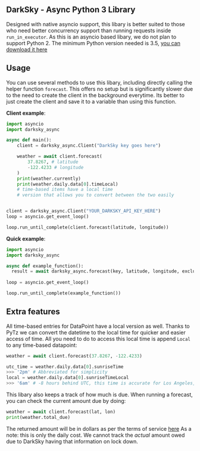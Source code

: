 ## DarkSky - Async Python 3 Library
Designed with native asyncio support, this libary is better suited to those who need better concurrency support than running requests inside `run_in_executor`.
As this is an asyncio based libary, we do not plan to support Python 2. The minimum Python version needed is 3.5, [you can download it here](https://www.python.org/downloads/)

## Usage
You can use several methods to use this libary, including directly calling the helper function `forecast`. This offers no setup but is significantly slower due to the need to create the client in the background everytime. Its better to just create the client and save it to a variable than using this function.

**Client example**:
```py
import asyncio
import darksky_async

async def main():
    client = darksky_async.Client("DarkSky key goes here")

    weather = await client.forecast(
        37.8267, # latitude
        -122.4233 # longitude
    )
    print(weather.currently)
    print(weather.daily.data[0].timeLocal)
    # time-based items have a local time
    # version that allows you to convert between the two easily


client = darksky_async.Client("YOUR_DARKSKY_API_KEY_HERE")
loop = asyncio.get_event_loop()

loop.run_until_complete(client.forecast(latitude, longitude))
```

**Quick example**:
```py
import asyncio
import darksky_async

async def example_function():
  result = await darksky_async.forecast(key, latitude, longitude, exclude=['minutely', 'hourly'], units='si')
  
loop = asyncio.get_event_loop()

loop.run_until_complete(example_function())
```

## Extra features
All time-based entries for DataPoint have a local version as well. Thanks to PyTz we can convert the datetime to the local time for quicker and easier access of time.
All you need to do to access this local time is append `Local` to any time-based datapoint:
```py
weather = await client.forecast(37.8267, -122.4233)

utc_time = weather.daily.data[0].sunriseTime
>>> '2pm' # Abbreviated for simplicity
local = weather.daily.data[0].sunriseTimeLocal
>>> '6am' # -8 hours behind UTC, this time is accurate for Los Angeles, USA
```

This libary also keeps a track of how much is due. When running a forecast, you can check the current amount due by doing:
```py
weather = await client.forecast(lat, lon)
print(weather.total_due)
```
The returned amount will be in dollars as per the terms of service [here](https://darksky.net/dev/docs/terms#payments)
As a note: this is only the daily cost. We cannot track the *actual* amount owed due to DarkSky having that information on lock down.